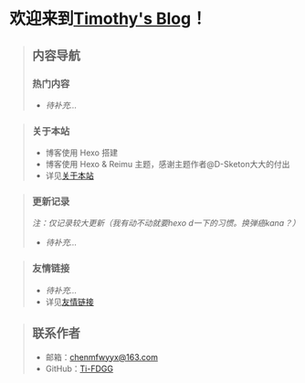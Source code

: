# 欢迎来到[Timothy's Blog](ti-fdgg.github.io)！

> ## 内容导航
> ### 热门内容
> - *待补充...*

> ### 关于本站
> - 博客使用 Hexo 搭建
> - 博客使用 Hexo & Reimu 主题，感谢主题作者@D-Sketon大大的付出
> - 详见[关于本站](https://ti-fdgg.github.io/about/)

> ### 更新记录
> *注：仅记录较大更新（我有动不动就要hexo d一下的习惯。换弹癌kana？）*
> - *待补充...*

> ### 友情链接
> - *待补充...*
> - 详见[友情链接](https://ti-fdgg.github.io/friend/)

> ## 联系作者
> - 邮箱：chenmfwyyx@163.com
> - GitHub：[Ti-FDGG](https://github.com/Ti-FDGG/)
